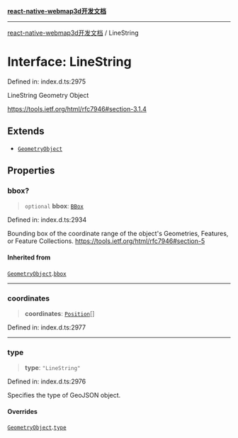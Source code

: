 [**react-native-webmap3d开发文档**](../README.md)

***

[react-native-webmap3d开发文档](../globals.md) / LineString

# Interface: LineString

Defined in: index.d.ts:2975

LineString Geometry Object

https://tools.ietf.org/html/rfc7946#section-3.1.4

## Extends

- [`GeometryObject`](GeometryObject.md)

## Properties

### bbox?

> `optional` **bbox**: [`BBox`](../type-aliases/BBox.md)

Defined in: index.d.ts:2934

Bounding box of the coordinate range of the object's Geometries, Features, or Feature Collections.
https://tools.ietf.org/html/rfc7946#section-5

#### Inherited from

[`GeometryObject`](GeometryObject.md).[`bbox`](GeometryObject.md#bbox)

***

### coordinates

> **coordinates**: [`Position`](../type-aliases/Position.md)[]

Defined in: index.d.ts:2977

***

### type

> **type**: `"LineString"`

Defined in: index.d.ts:2976

Specifies the type of GeoJSON object.

#### Overrides

[`GeometryObject`](GeometryObject.md).[`type`](GeometryObject.md#type)
